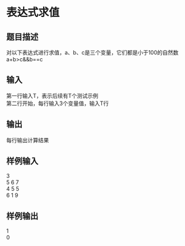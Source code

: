  # 表达式求值  
  
  ## 题目描述  
  对以下表达式进行求值，a、b、c是三个变量，它们都是小于100的自然数  
  a+b>c&&b==c  
  ## 输入  
  第一行输入T，表示后续有T个测试示例  
  第二行开始，每行输入3个变量值，输入T行  
  ## 输出  
  每行输出计算结果  
  ## 样例输入  
  3  
  5 6 7  
  4 5 5  
  6 1 9  
  ## 样例输出  
  1  
  0  
  
  
